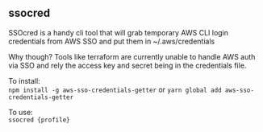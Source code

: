 ## ssocred ##

SSOcred is a handy cli tool that will grab temporary AWS CLI login credentials from AWS SSO and put them in ~/.aws/credentials

Why though? Tools like terraform are currently unable to handle AWS auth via SSO and rely the access key and secret being in the credentials file.

To install: \
`npm install -g aws-sso-credentials-getter` or `yarn global add aws-sso-credentials-getter`

To use: \
`ssocred {profile}`